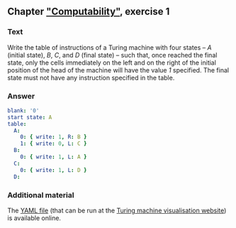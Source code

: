 ## Chapter ["Computability"](https://comp-think.github.io/book/03.pdf), exercise 1

### Text
Write the table of instructions of a Turing machine with four states – *A* (initial state), *B*, *C*, and *D* (final state) – such that, once reached the final state, only the cells immediately on the left and on the right of the initial position of the head of the machine will have the value *1* specified. The final state must not have any instruction specified in the table.

### Answer
```yaml
blank: '0'
start state: A
table:
  A:
    0: { write: 1, R: B }
    1: { write: 0, L: C }
  B:
    0: { write: 1, L: A }
  C:
    0: { write: 1, L: D }
  D:
```

### Additional material
The [YAML file](exercise-1.yaml) (that can be run at the  [Turing machine visualisation website](http://turingmachine.io/)) is available online.